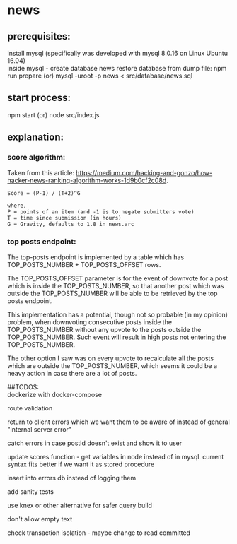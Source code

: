 # news


## prerequisites:
install mysql (specifically was developed with mysql 8.0.16 on Linux Ubuntu 16.04)   
inside mysql - create database news
restore database from dump file: npm run prepare (or) mysql -uroot -p news < src/database/news.sql

## start process:
npm start (or) node src/index.js



## explanation:
### score algorithm:
Taken from this article: https://medium.com/hacking-and-gonzo/how-hacker-news-ranking-algorithm-works-1d9b0cf2c08d.  
```
Score = (P-1) / (T+2)^G

where,
P = points of an item (and -1 is to negate submitters vote)
T = time since submission (in hours)
G = Gravity, defaults to 1.8 in news.arc
```

### top posts endpoint:
The top-posts endpoint is implemented by a table which has TOP_POSTS_NUMBER + TOP_POSTS_OFFSET rows.  

The TOP_POSTS_OFFSET parameter is for the event of downvote for a post which is inside the TOP_POSTS_NUMBER, so that another post which was outside the TOP_POSTS_NUMBER will be able to be retrieved by the top posts endpoint.  

This implementation has a potential, though not so probable (in my opinion) problem, when downvoting consecutive posts inside the TOP_POSTS_NUMBER without any upvote to the posts outside the TOP_POSTS_NUMBER. Such event will result in high posts not entering the TOP_POSTS_NUMBER.  

The other option I saw was on every upvote to recalculate all the posts which are outside the TOP_POSTS_NUMBER, which seems it could be a heavy action in case there are a lot of posts.      

##TODOS:  
dockerize with docker-compose  

route validation   

return to client errors which we want them to be aware of instead of general "internal server error"

catch errors in case postId doesn't exist and show it to user 

update scores function - get variables in node instead of in mysql. current syntax fits better if we want it as stored procedure    

insert into errors db instead of logging them  

add sanity tests  

use knex or other alternative for safer query build  

don't allow empty text

check transaction isolation - maybe change to read committed